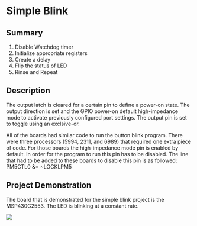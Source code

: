 # Simple Blink

## Summary
1. Disable Watchdog timer
2. Initialize appropriate registers
3. Create a delay
4. Flip the status of LED
5. Rinse and Repeat

## Description
The output latch is cleared for a certain pin to define a power-on state.  The output direction is set and the GPIO power-on default high-impedance mode to activate previously configured port settings.  The output pin is set to toggle using an exclsive-or.

All of the boards had similar code to run the button blink program. There were three processors (5994, 2311, and 6989) that required one extra piece of code. For those boards the high-impedance mode pin is enabled by default. In order for the program to run this pin has to be disabled. The line that had to be added to these boards to disable this pin is as followed: PM5CTL0 &= ~LOCKLPM5

## Project Demonstration
The board that is demonstrated for the simple blink project is the MSP430G2553.  The LED is blinking at a constant rate.

![](https://media.giphy.com/media/3o7aCRGTgV3GxhlJcs/giphy.gif)
